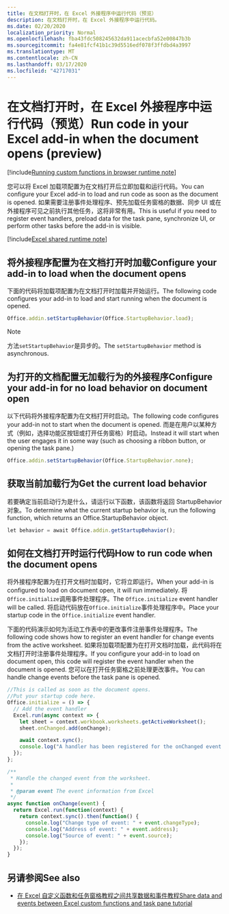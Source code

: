 ```yaml
---
title: 在文档打开时，在 Excel 外接程序中运行代码（预览）
description: 在文档打开时，在 Excel 外接程序中运行代码。
ms.date: 02/20/2020
localization_priority: Normal
ms.openlocfilehash: fba43fdc508245632da911acecbfa52e00847b3b
ms.sourcegitcommit: fa4e81fcf41b1c39d5516edf078f3ffdbd4a3997
ms.translationtype: MT
ms.contentlocale: zh-CN
ms.lasthandoff: 03/17/2020
ms.locfileid: "42717031"
---
```

# <a name="run-code-in-your-excel-add-in-when-the-document-opens-preview"></a><span data-ttu-id="4e105-103">在文档打开时，在 Excel 外接程序中运行代码（预览）</span><span class="sxs-lookup"><span data-stu-id="4e105-103">Run code in your Excel add-in when the document opens (preview)</span></span>

[!include[Running custom functions in browser runtime note](../includes/excel-shared-runtime-preview-note.md)]

<span data-ttu-id="4e105-104">您可以将 Excel 加载项配置为在文档打开后立即加载和运行代码。</span><span class="sxs-lookup"><span data-stu-id="4e105-104">You can configure your Excel add-in to load and run code as soon as the document is opened.</span></span> <span data-ttu-id="4e105-105">如果需要注册事件处理程序、预先加载任务窗格的数据、同步 UI 或在外接程序可见之前执行其他任务，这将非常有用。</span><span class="sxs-lookup"><span data-stu-id="4e105-105">This is useful if you need to register event handlers, preload data for the task pane, synchronize UI, or perform other tasks before the add-in is visible.</span></span>

[!include[Excel shared runtime note](../includes/note-requires-shared-runtime.md)]

## <a name="configure-your-add-in-to-load-when-the-document-opens"></a><span data-ttu-id="4e105-106">将外接程序配置为在文档打开时加载</span><span class="sxs-lookup"><span data-stu-id="4e105-106">Configure your add-in to load when the document opens</span></span>

<span data-ttu-id="4e105-107">下面的代码将加载项配置为在文档打开时加载并开始运行。</span><span class="sxs-lookup"><span data-stu-id="4e105-107">The following code configures your add-in to load and start running when the document is opened.</span></span>

```JavaScript
Office.addin.setStartupBehavior(Office.StartupBehavior.load);
```

> [!NOTE]
> <span data-ttu-id="4e105-108">方法`setStartupBehavior`是异步的。</span><span class="sxs-lookup"><span data-stu-id="4e105-108">The `setStartupBehavior` method is asynchronous.</span></span>

## <a name="configure-your-add-in-for-no-load-behavior-on-document-open"></a><span data-ttu-id="4e105-109">为打开的文档配置无加载行为的外接程序</span><span class="sxs-lookup"><span data-stu-id="4e105-109">Configure your add-in for no load behavior on document open</span></span>

<span data-ttu-id="4e105-110">以下代码将外接程序配置为在文档打开时启动。</span><span class="sxs-lookup"><span data-stu-id="4e105-110">The following code configures your add-in not to start when the document is opened.</span></span> <span data-ttu-id="4e105-111">而是在用户以某种方式（例如，选择功能区按钮或打开任务窗格）时启动。</span><span class="sxs-lookup"><span data-stu-id="4e105-111">Instead it will start when the user engages it in some way (such as choosing a ribbon button, or opening the task pane.)</span></span>

```JavaScript
Office.addin.setStartupBehavior(Office.StartupBehavior.none);
```

## <a name="get-the-current-load-behavior"></a><span data-ttu-id="4e105-112">获取当前加载行为</span><span class="sxs-lookup"><span data-stu-id="4e105-112">Get the current load behavior</span></span>

<span data-ttu-id="4e105-113">若要确定当前启动行为是什么，请运行以下函数，该函数将返回 StartupBehavior 对象。</span><span class="sxs-lookup"><span data-stu-id="4e105-113">To determine what the current startup behavior is, run the following function, which returns an Office.StartupBehavior object.</span></span>

```JavaScript
let behavior = await Office.addin.getStartupBehavior();
```

## <a name="how-to-run-code-when-the-document-opens"></a><span data-ttu-id="4e105-114">如何在文档打开时运行代码</span><span class="sxs-lookup"><span data-stu-id="4e105-114">How to run code when the document opens</span></span>

<span data-ttu-id="4e105-115">将外接程序配置为在打开文档时加载时，它将立即运行。</span><span class="sxs-lookup"><span data-stu-id="4e105-115">When your add-in is configured to load on document open, it will run immediately.</span></span> <span data-ttu-id="4e105-116">将`Office.initialize`调用事件处理程序。</span><span class="sxs-lookup"><span data-stu-id="4e105-116">The `Office.initialize` event handler will be called.</span></span> <span data-ttu-id="4e105-117">将启动代码放在`Office.initialize`事件处理程序中。</span><span class="sxs-lookup"><span data-stu-id="4e105-117">Place your startup code in the `Office.initialize` event handler.</span></span>

<span data-ttu-id="4e105-118">下面的代码演示如何为活动工作表中的更改事件注册事件处理程序。</span><span class="sxs-lookup"><span data-stu-id="4e105-118">The following code shows how to register an event handler for change events from the active worksheet.</span></span> <span data-ttu-id="4e105-119">如果将加载项配置为在打开文档时加载，此代码将在文档打开时注册事件处理程序。</span><span class="sxs-lookup"><span data-stu-id="4e105-119">If you configure your add-in to load on document open, this code will register the event handler when the document is opened.</span></span> <span data-ttu-id="4e105-120">您可以在打开任务窗格之前处理更改事件。</span><span class="sxs-lookup"><span data-stu-id="4e105-120">You can handle change events before the task pane is opened.</span></span>


```JavaScript
//This is called as soon as the document opens.
//Put your startup code here.
Office.initialize = () => {
  // Add the event handler
  Excel.run(async context => {
    let sheet = context.workbook.worksheets.getActiveWorksheet();
    sheet.onChanged.add(onChange);

    await context.sync();
    console.log("A handler has been registered for the onChanged event.");
  });
};

/**
 * Handle the changed event from the worksheet.
 *
 * @param event The event information from Excel
 */
async function onChange(event) {
  return Excel.run(function(context) {
    return context.sync().then(function() {
      console.log("Change type of event: " + event.changeType);
      console.log("Address of event: " + event.address);
      console.log("Source of event: " + event.source);
    });
  });
}

```

## <a name="see-also"></a><span data-ttu-id="4e105-121">另请参阅</span><span class="sxs-lookup"><span data-stu-id="4e105-121">See also</span></span>

- [<span data-ttu-id="4e105-122">在 Excel 自定义函数和任务窗格教程之间共享数据和事件教程</span><span class="sxs-lookup"><span data-stu-id="4e105-122">Share data and events between Excel custom functions and task pane tutorial</span></span>](../tutorials/share-data-and-events-between-custom-functions-and-the-task-pane-tutorial.md)